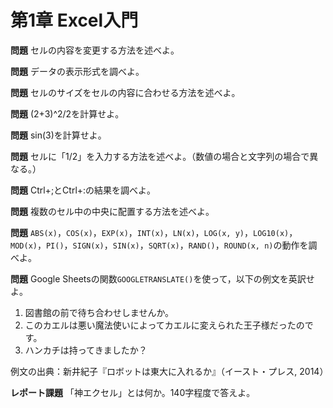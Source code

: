 # 第1章 Excel入門

**問題** セルの内容を変更する方法を述べよ。

**問題** データの表示形式を調べよ。

**問題** セルのサイズをセルの内容に合わせる方法を述べよ。

**問題** (2+3)^2/2を計算せよ。

**問題** sin(3)を計算せよ。

**問題** セルに「1/2」を入力する方法を述べよ。（数値の場合と文字列の場合で異なる。）

**問題** Ctrl+;とCtrl+:の結果を調べよ。

**問題** 複数のセル中の中央に配置する方法を述べよ。

**問題** `ABS(x)`，`COS(x)`，`EXP(x)`，`INT(x)`，`LN(x)`，`LOG(x, y)`，`LOG10(x)`，`MOD(x)`，`PI()`，`SIGN(x)`，`SIN(x)`，`SQRT(x)`，`RAND()`，`ROUND(x, n)`の動作を調べよ。

**問題** Google Sheetsの関数`GOOGLETRANSLATE()`を使って，以下の例文を英訳せよ。

1. 図書館の前で待ち合わせしませんか。
1. このカエルは悪い魔法使いによってカエルに変えられた王子様だったのです。
1. ハンカチは持ってきましたか？ 

例文の出典：新井紀子『ロボットは東大に入れるか』（イースト・プレス, 2014）

**レポート課題** 「神エクセル」とは何か。140字程度で答えよ。